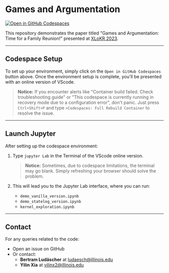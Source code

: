 # Games and Argumentation

[![Open in GitHub Codespaces](https://github.com/codespaces/badge.svg)](https://codespaces.new/idaks/Games-and-Argumentation)

This repository demonstrates the paper titled "Games and Argumentation: Time for a Family Reunion!" presented at [XLoKR 2023](https://sites.google.com/view/xlokr2023).

---

## Codespace Setup

To set up your environment, simply click on the `Open in GitHub Codespaces` button above. Once the environment setup is complete, you'll be presented with an online version of VScode.

> **Notice:** If you encounter alerts like "Container build failed. Check troubleshooting guide" or "This codespace is currently running in recovery mode due to a configuration error", don't panic. Just press `Ctrl+Shift+P` and type `>Codespaces: Full Rebuild Container` to resolve the issue.

---

## Launch Jupyter

After setting up the codespace environment:

1. Type `jupyter Lab` in the Terminal of the VScode online version.
   
   > **Notice:** Sometimes, due to codespace limitations, the terminal may go blank. Simply refreshing your browser should solve the problem.

2. This will lead you to the Jupyter Lab interface, where you can run:
   - `demo_vanilla_version.ipynb`
   - `demo_statelog_version.ipynb`
   - `kernel_exploration.ipynb`

---

## Contact

For any queries related to the code:
- Open an issue on GitHub
- Or contact:
  - **Bertram Ludäscher** at [ludaesch@illinois.edu](mailto:ludaesch@illinois.edu)
  - **Yilin Xia** at [yilinx2@illinois.edu](mailto:yilinx2@illinois.edu)

